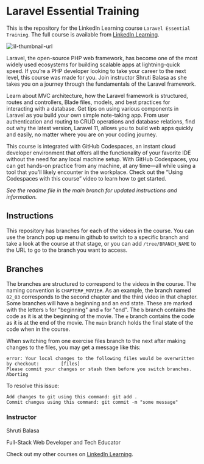 # Laravel Essential Training
This is the repository for the LinkedIn Learning course `Laravel Essential Training`. The full course is available from [LinkedIn Learning][lil-course-url].

![lil-thumbnail-url]

<p>Laravel, the open-source PHP web framework, has become one of the most widely used ecosystems for building scalable apps at lightning-quick speed. If you’re a PHP developer looking to take your career to the next level, this course was made for you. Join instructor Shruti Balasa as she takes you on a journey through the fundamentals of the Laravel framework.</p><p>
Learn about MVC architecture, how the Laravel framework is structured, routes and controllers, Blade files, models, and best practices for interacting with a database. Get tips on using various components in Laravel as you build your own simple note-taking app. From user authentication and routing to CRUD operations and database relations, find out why the latest version, Laravel 11, allows you to build web apps quickly and easily, no matter where you are on your coding journey.</p>
<p>This course is integrated with GitHub Codespaces, an instant cloud developer environment that offers all the functionality of your favorite IDE without the need for any local machine setup. With GitHub Codespaces, you can get hands-on practice from any machine, at any time—all while using a tool that you’ll likely encounter in the workplace. Check out the “Using Codespaces with this course” video to learn how to get started.</p>

_See the readme file in the main branch for updated instructions and information._
## Instructions
This repository has branches for each of the videos in the course. You can use the branch pop up menu in github to switch to a specific branch and take a look at the course at that stage, or you can add `/tree/BRANCH_NAME` to the URL to go to the branch you want to access.

## Branches
The branches are structured to correspond to the videos in the course. The naming convention is `CHAPTER#_MOVIE#`. As an example, the branch named `02_03` corresponds to the second chapter and the third video in that chapter. 
Some branches will have a beginning and an end state. These are marked with the letters `b` for "beginning" and `e` for "end". The `b` branch contains the code as it is at the beginning of the movie. The `e` branch contains the code as it is at the end of the movie. The `main` branch holds the final state of the code when in the course.

When switching from one exercise files branch to the next after making changes to the files, you may get a message like this:

    error: Your local changes to the following files would be overwritten by checkout:        [files]
    Please commit your changes or stash them before you switch branches.
    Aborting

To resolve this issue:
	
    Add changes to git using this command: git add .
	Commit changes using this command: git commit -m "some message"

### Instructor

Shruti Balasa

Full-Stack Web Developer and Tech Educator
                            

Check out my other courses on [LinkedIn Learning](https://www.linkedin.com/learning/instructors/shruti-balasa?u=104).

[0]: # (Replace these placeholder URLs with actual course URLs)

[lil-course-url]: https://www.linkedin.com/learning/laravel-essential-training
[lil-thumbnail-url]: https://media.licdn.com/dms/image/D560DAQFMOrRKmmIPEg/learning-public-crop_675_1200/0/1722894881815?e=2147483647&v=beta&t=ZxTFnJiYGJ8r5rKcfC5I2oDnMeBrQljv08R7ygCkEeI

